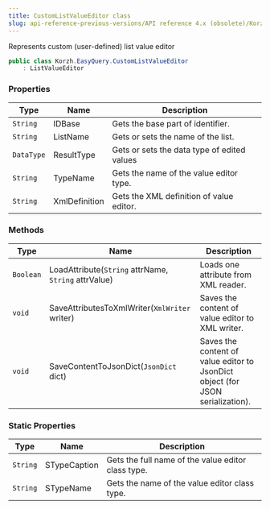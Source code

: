 ```yaml
---
title: CustomListValueEditor class
slug: api-reference-previous-versions/API reference 4.x (obsolete)/Korzh.EasyQuery namespace/customlistvalueeditor-class
---
```



Represents custom (user-defined) list value editor
```csharp
public class Korzh.EasyQuery.CustomListValueEditor
    : ListValueEditor

```

### Properties

| Type | Name | Description | 
| --- | --- | --- | 
| `String` | IDBase | Gets the base part of identifier. | 
| `String` | ListName | Gets or sets the name of the list. | 
| `DataType` | ResultType | Gets or sets the data type of edited values | 
| `String` | TypeName | Gets the name of the value editor type. | 
| `String` | XmlDefinition | Gets the XML definition of value editor. | 


### Methods

| Type | Name | Description | 
| --- | --- | --- | 
| `Boolean` | LoadAttribute(`String` attrName, `String` attrValue) | Loads one attribute from XML reader. | 
| `void` | SaveAttributesToXmlWriter(`XmlWriter` writer) | Saves the content of value editor to XML writer. | 
| `void` | SaveContentToJsonDict(`JsonDict` dict) | Saves the content of value editor to JsonDict object (for JSON serialization). | 


### Static Properties

| Type | Name | Description | 
| --- | --- | --- | 
| `String` | STypeCaption | Gets the full name of the value editor class type. | 
| `String` | STypeName | Gets the name of the value editor class type. |